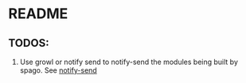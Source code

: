 # README
## TODOS:
1. Use growl or notify send to notify-send the modules being built by spago. See
[notify-send](https://www.npmjs.com/package/notify-send)
